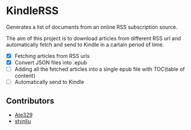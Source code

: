 # KindleRSS
Generates a list of documents from an online RSS subscription source.   

The aim of this project is to download articles from different RSS url and automatically fetch and send to Kindle in a cartain period of time.  

 - [x] Fetching articles from RSS urls
 - [X] Convert JSON files into .epub
 - [ ] Adding all the fetched articles into a single epub file with TOC(table of content)
 - [ ] Automatically send to Kindle

## Contributors
- [Ate329](https://github.com/Ate329)
- [stvnliu](https://github.com/stvnliu)
